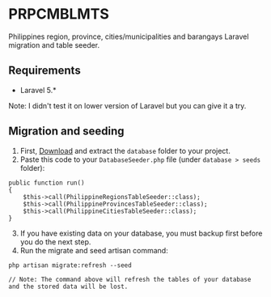 # PRPCMBLMTS
Philippines region, province, cities/municipalities and barangays Laravel migration and table seeder.

## Requirements
- Laravel 5.*

Note: I didn't test it on lower version of Laravel but you can give it a try.

## Migration and seeding
1. First, [Download](https://github.com/woenel/prpcmblmts/archive/master.zip) and extract the `database` folder to your project.
2. Paste this code to your `DatabaseSeeder.php` file (under `database > seeds` folder):
```
public function run()
{
    $this->call(PhilippineRegionsTableSeeder::class);
    $this->call(PhilippineProvincesTableSeeder::class);
    $this->call(PhilippineCitiesTableSeeder::class);
}
```
3. If you have existing data on your database, you must backup first before you do the next step.
4. Run the migrate and seed artisan command:
```
php artisan migrate:refresh --seed

// Note: The command above will refresh the tables of your database and the stored data will be lost.
```
